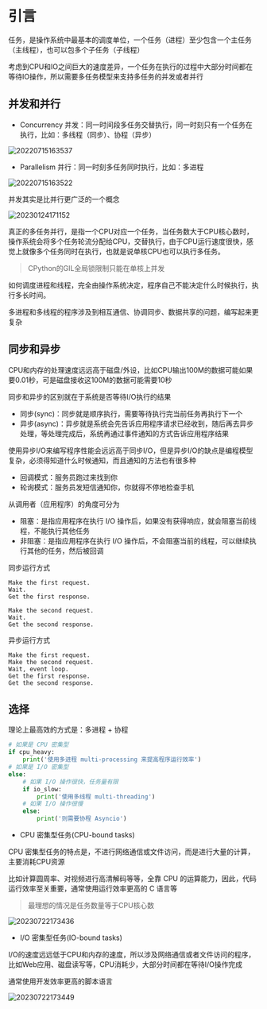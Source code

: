 # 引言

任务，是操作系统中最基本的调度单位，一个任务（进程）至少包含一个主任务（主线程），也可以包多个子任务（子线程）

考虑到CPU和IO之间巨大的速度差异，一个任务在执行的过程中大部分时间都在等待IO操作，所以需要多任务模型来支持多任务的并发或者并行

## 并发和并行

- Concurrency 并发：同一时间段多任务交替执行，同一时刻只有一个任务在执行，比如：多线程（同步）、协程（异步）

![20220715163537](http://image.zuoright.com/20220715163537.png)

- Parallelism 并行：同一时刻多任务同时执行，比如：多进程

![20220715163522](http://image.zuoright.com/20220715163522.png)

并发其实是比并行更广泛的一个概念

![20230124171152](http://image.zuoright.com/20230124171152.png)

真正的多任务并行，是指一个CPU对应一个任务，当任务数大于CPU核心数时，操作系统会将多个任务轮流分配给CPU，交替执行，由于CPU运行速度很快，感觉上就像多个任务同时在执行，也就是说单核CPU也可以执行多任务。

> CPython的GIL全局锁限制只能在单核上并发

如何调度进程和线程，完全由操作系统决定，程序自己不能决定什么时候执行，执行多长时间。

多进程和多线程的程序涉及到相互通信、协调同步、数据共享的问题，编写起来更复杂

## 同步和异步

CPU和内存的处理速度远远高于磁盘/外设，比如CPU输出100M的数据可能如果要0.01秒，可是磁盘接收这100M的数据可能需要10秒

同步和异步的区别就在于系统是否等待I/O执行的结果

- 同步(sync)：同步就是顺序执行，需要等待执行完当前任务再执行下一个
- 异步(async)：异步就是系统会先告诉应用程序请求已经收到，随后再去异步处理，等处理完成后，系统再通过事件通知的方式告诉应用程序结果

使用异步I/O来编写程序性能会远远高于同步I/O，但是异步I/O的缺点是编程模型复杂，必须得知道什么时候通知，而且通知的方法也有很多种

- 回调模式：服务员跑过来找到你
- 轮询模式：服务员发短信通知你，你就得不停地检查手机

从调用者（应用程序）的角度可分为

- 阻塞：是指应用程序在执行 I/O 操作后，如果没有获得响应，就会阻塞当前线程，不能执行其他任务
- 非阻塞：是指应用程序在执行 I/O 操作后，不会阻塞当前的线程，可以继续执行其他的任务，然后被回调

同步运行方式

```plain text
Make the first request.
Wait.
Get the first response.

Make the second request.
Wait.
Get the second response.
```

异步运行方式

```plain text
Make the first request.
Make the second request.
Wait, event loop.
Get the first response.
Get the second response.
```

## 选择

理论上最高效的方式是：多进程 + 协程

```python
# 如果是 CPU 密集型
if cpu_heavy:
    print('使用多进程 multi-processing 来提高程序运行效率')
# 如果是 I/O 密集型
else:
    # 如果 I/O 操作很快，任务量有限
    if io_slow:
        print('使用多线程 multi-threading')
    # 如果 I/O 操作很慢
    else:
        print('则需要协程 Asyncio')
```

- CPU 密集型任务(CPU-bound tasks)

CPU 密集型任务的特点是，不进行网络通信或文件访问，而是进行大量的计算，主要消耗CPU资源

比如计算圆周率、对视频进行高清解码等等，全靠 CPU 的运算能力，因此，代码运行效率至关重要，通常使用运行效率更高的 C 语言等

> 最理想的情况是任务数量等于CPU核心数

![20230722173436](https://image.zuoright.com/20230722173436.png)

- I/O 密集型任务(IO-bound tasks)

I/O的速度远远低于CPU和内存的速度，所以涉及网络通信或者文件访问的程序，比如Web应用、磁盘读写等，CPU消耗少，大部分时间都在等待I/O操作完成

通常使用开发效率更高的脚本语言

![20230722173449](https://image.zuoright.com/20230722173449.png)
